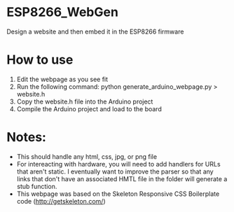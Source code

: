 # ESP8266_WebGen
Design a website and then embed it in the ESP8266 firmware

# How to use
1. Edit the webpage as you see fit
2. Run the following command:
    python generate_arduino_webpage.py > website.h
3. Copy the website.h file into the Arduino project
4. Compile the Arduino project and load to the board

# Notes:
* This should handle any html, css, jpg, or png file
* For intereacting with hardware, you will need to add handlers for URLs that aren't static. I eventually want to improve the parser so that any links that don't have an associated HMTL file in the folder will generate a stub function.
* This webpage was based on the Skeleton Responsive CSS Boilerplate code (http://getskeleton.com/)
